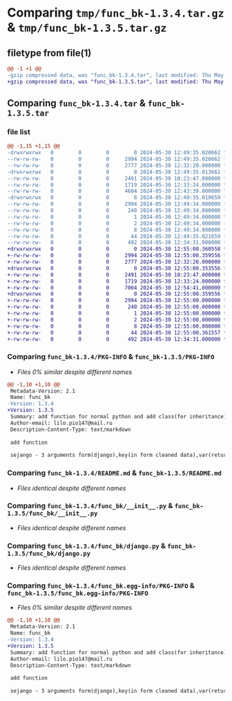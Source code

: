 # Comparing `tmp/func_bk-1.3.4.tar.gz` & `tmp/func_bk-1.3.5.tar.gz`

## filetype from file(1)

```diff
@@ -1 +1 @@
-gzip compressed data, was "func_bk-1.3.4.tar", last modified: Thu May 30 12:49:35 2024, max compression
+gzip compressed data, was "func_bk-1.3.5.tar", last modified: Thu May 30 12:55:00 2024, max compression
```

## Comparing `func_bk-1.3.4.tar` & `func_bk-1.3.5.tar`

### file list

```diff
@@ -1,15 +1,15 @@
-drwxrwxrwx   0        0        0        0 2024-05-30 12:49:35.020662 func_bk-1.3.4/
--rw-rw-rw-   0        0        0     2994 2024-05-30 12:49:35.020662 func_bk-1.3.4/PKG-INFO
--rw-rw-rw-   0        0        0     2777 2024-05-30 12:32:20.000000 func_bk-1.3.4/README.md
-drwxrwxrwx   0        0        0        0 2024-05-30 12:49:35.013661 func_bk-1.3.4/func_bk/
--rw-rw-rw-   0        0        0     2491 2024-05-30 10:23:47.000000 func_bk-1.3.4/func_bk/__init__.py
--rw-rw-rw-   0        0        0     1719 2024-05-30 12:33:24.000000 func_bk-1.3.4/func_bk/django.py
--rw-rw-rw-   0        0        0     4604 2024-05-30 12:43:39.000000 func_bk-1.3.4/func_bk/fast_api.py
-drwxrwxrwx   0        0        0        0 2024-05-30 12:49:35.019659 func_bk-1.3.4/func_bk.egg-info/
--rw-rw-rw-   0        0        0     2994 2024-05-30 12:49:34.000000 func_bk-1.3.4/func_bk.egg-info/PKG-INFO
--rw-rw-rw-   0        0        0      240 2024-05-30 12:49:34.000000 func_bk-1.3.4/func_bk.egg-info/SOURCES.txt
--rw-rw-rw-   0        0        0        1 2024-05-30 12:49:34.000000 func_bk-1.3.4/func_bk.egg-info/dependency_links.txt
--rw-rw-rw-   0        0        0        2 2024-05-30 12:49:34.000000 func_bk-1.3.4/func_bk.egg-info/not-zip-safe
--rw-rw-rw-   0        0        0        8 2024-05-30 12:49:34.000000 func_bk-1.3.4/func_bk.egg-info/top_level.txt
--rw-rw-rw-   0        0        0       44 2024-05-30 12:49:35.021659 func_bk-1.3.4/setup.cfg
--rw-rw-rw-   0        0        0      492 2024-05-30 12:34:31.000000 func_bk-1.3.4/setup.py
+drwxrwxrwx   0        0        0        0 2024-05-30 12:55:00.360558 func_bk-1.3.5/
+-rw-rw-rw-   0        0        0     2994 2024-05-30 12:55:00.359556 func_bk-1.3.5/PKG-INFO
+-rw-rw-rw-   0        0        0     2777 2024-05-30 12:32:20.000000 func_bk-1.3.5/README.md
+drwxrwxrwx   0        0        0        0 2024-05-30 12:55:00.353556 func_bk-1.3.5/func_bk/
+-rw-rw-rw-   0        0        0     2491 2024-05-30 10:23:47.000000 func_bk-1.3.5/func_bk/__init__.py
+-rw-rw-rw-   0        0        0     1719 2024-05-30 12:33:24.000000 func_bk-1.3.5/func_bk/django.py
+-rw-rw-rw-   0        0        0     7004 2024-05-30 12:54:41.000000 func_bk-1.3.5/func_bk/fast_api.py
+drwxrwxrwx   0        0        0        0 2024-05-30 12:55:00.359556 func_bk-1.3.5/func_bk.egg-info/
+-rw-rw-rw-   0        0        0     2994 2024-05-30 12:55:00.000000 func_bk-1.3.5/func_bk.egg-info/PKG-INFO
+-rw-rw-rw-   0        0        0      240 2024-05-30 12:55:00.000000 func_bk-1.3.5/func_bk.egg-info/SOURCES.txt
+-rw-rw-rw-   0        0        0        1 2024-05-30 12:55:00.000000 func_bk-1.3.5/func_bk.egg-info/dependency_links.txt
+-rw-rw-rw-   0        0        0        2 2024-05-30 12:55:00.000000 func_bk-1.3.5/func_bk.egg-info/not-zip-safe
+-rw-rw-rw-   0        0        0        8 2024-05-30 12:55:00.000000 func_bk-1.3.5/func_bk.egg-info/top_level.txt
+-rw-rw-rw-   0        0        0       44 2024-05-30 12:55:00.361557 func_bk-1.3.5/setup.cfg
+-rw-rw-rw-   0        0        0      492 2024-05-30 12:34:31.000000 func_bk-1.3.5/setup.py
```

### Comparing `func_bk-1.3.4/PKG-INFO` & `func_bk-1.3.5/PKG-INFO`

 * *Files 0% similar despite different names*

```diff
@@ -1,10 +1,10 @@
 Metadata-Version: 2.1
 Name: func_bk
-Version: 1.3.4
+Version: 1.3.5
 Summary: add function for normal python and add class(for inheritance) for django
 Author-email: lilo.pio147@mail.ru
 Description-Content-Type: text/markdown
 
 add function 
 
 sejango - 3 arguments form(django),key(in form cleaned data),var(return if key is not find)
```

### Comparing `func_bk-1.3.4/README.md` & `func_bk-1.3.5/README.md`

 * *Files identical despite different names*

### Comparing `func_bk-1.3.4/func_bk/__init__.py` & `func_bk-1.3.5/func_bk/__init__.py`

 * *Files identical despite different names*

### Comparing `func_bk-1.3.4/func_bk/django.py` & `func_bk-1.3.5/func_bk/django.py`

 * *Files identical despite different names*

### Comparing `func_bk-1.3.4/func_bk.egg-info/PKG-INFO` & `func_bk-1.3.5/func_bk.egg-info/PKG-INFO`

 * *Files 0% similar despite different names*

```diff
@@ -1,10 +1,10 @@
 Metadata-Version: 2.1
 Name: func_bk
-Version: 1.3.4
+Version: 1.3.5
 Summary: add function for normal python and add class(for inheritance) for django
 Author-email: lilo.pio147@mail.ru
 Description-Content-Type: text/markdown
 
 add function 
 
 sejango - 3 arguments form(django),key(in form cleaned data),var(return if key is not find)
```

